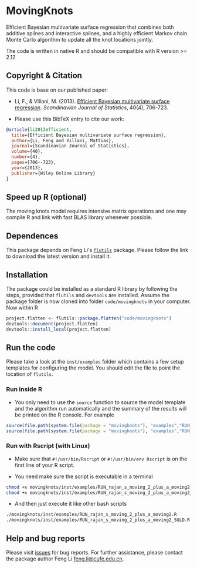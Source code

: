 MovingKnots
===========

Efficient Bayesian multivariate surface regression that combines both additive splines and
interactive splines, and a highly efficient Markov chain Monte Carlo algorithm to update
all the knot locations jointly.


The code is written in native R and should be compatible with R version >= 2.12


Copyright & Citation
--------------------

This code is base on our published paper:

* Li, F., & Villani, M. (2013). [Efficient Bayesian multivariate surface
  regression](http://dx.doi.org/10.1111/sjos.12022). _Scandinavian Journal of Statistics_, 40(4), 706-723.

* Please use this BibTeX entry to cite our work:

```bibtex
@article{li2013efficient,
  title={Efficient Bayesian multivariate surface regression},
  author={Li, Feng and Villani, Mattias},
  journal={Scandinavian Journal of Statistics},
  volume={40},
  number={4},
  pages={706--723},
  year={2013},
  publisher={Wiley Online Library}
}
```

Speed up R (optional)
---------------------

The moving knots model requires intensive matrix operations and one may compile R and
link with fast BLAS library whenever possible.

Dependences
-----------

This package depends on Feng Li's [`flutils`](https://github.com/feng-li/flutils)
package. Please follow the link to download the latest version and install it.


Installation
-------------

The package could be installed as a standard R library by following the steps, provided
that `flutils` and `devtools` are installed. Assume the package folder is now cloned into
folder `code/movingknots` in your computer. Now within R

```R
project.flatten <- flutils::package.flatten("code/movingknots")
devtools::document(project.flatten)
devtools::install_local(project.flatten)
```

Run the code
------------

Please take a look at the `inst/examples` folder which contains a few setup templates for
configuring the model. You should edit the file to point the location of `flutils`.


### Run inside R

* You only need to use the `source` function to source the model template and the
algorithm run automatically and the summary of the results will be printed on the R
console. For example
```R
source(file.path(system.file(package = "movingknots"), "examples","RUN_rajan_s_moving_2_plus_a_moving2.R"))
source(file.path(system.file(package = "movingknots"), "examples","RUN_rajan_s_moving_2_plus_a_moving2_SGLD.R"))
```
### Run with Rscript (with Linux)

* Make sure that `#!/usr/bin/Rscript` or `#!/usr/bin/env Rscript` is on the first line of your R script.

* You need make sure the script is executable in a terminal

```sh
chmod +x movingknots/inst/examples/RUN_rajan_s_moving_2_plus_a_moving2.R
chmod +x movingknots/inst/examples/RUN_rajan_s_moving_2_plus_a_moving2_SGLD.R
```
* And then just execute it like other bash scripts

```sh
./movingknots/inst/examples/RUN_rajan_s_moving_2_plus_a_moving2.R
./movingknots/inst/examples/RUN_rajan_s_moving_2_plus_a_moving2_SGLD.R
```

Help and bug reports
--------------------

Please visit [issues](https://github.com/feng-li/movingknots/issues) for bug reports. For further
assistance, please contact the package author Feng Li <feng.li@cufe.edu.cn>.
